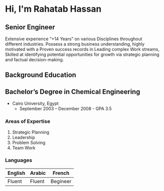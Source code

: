 # Hi, I'm Rahatab Hassan

## Senior Engineer

Extensive experience “+14 Years” on various Disciplines throughout different
industries. Possess a strong business understanding, highly motivated with a
Proven success records in Leading complex Work streams, Skilled at identifying
potential opportunities for growth via strategic planning and factual
decision-making.

## Background Education

## Bachelor’s Degree in Chemical Engineering

- Cairo University, Egypt
  - September 2003 – December 2008 - GPA 3.5

### Areas of Expertise

1. Strategic Planning
2. Leadership
3. Problem Solving
4. Team Work

### Languages

| English | Arabic | French   |
| ------- | ------ | -------- |
| Fluent  | Fluent | Begineer |
